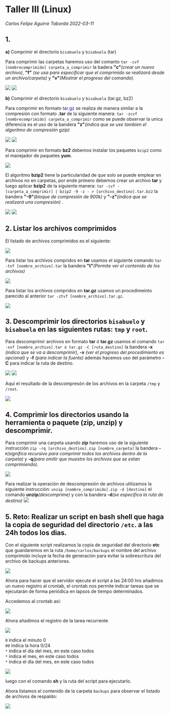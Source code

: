 # Taller III (Linux)
*Carlos Felipe Aguirre Taborda 2022-03-11*

## 1. 
<b>a)</b> Comprimir el directorio `bisabuelo` y `bisabuela` (tar) <br>

Para comprimir las carpetas haremos uso del comanto `tar -cvf [nombrecomprimido] carpeta_a_comprimir` la badera <b>"c"</b>*(crear un nuevo archivo)*, <b>"f"</b> *(se usa para especificar que el comprimido se realizará desde un archivo/carpeta)* y <b>"v"</b>*(Mostrar el progreso del comando)*.

<img src="./bisabuela_tar.PNG" />
<img src="./bisabuelo_tar.PNG" />


<b>b)</b> Comprimir el directorio `bisabuelo` y `bisabuela` (tar.gz, bz2)

Para comprimir en formato <span style="color:blue">tar.gz</span> se realiza de manera similar a la compresión con formato <b>.tar</b> de la siguiente manera: `tar -zcvf [nombrecomprimido] carpeta_a_comprimir` como se puede observar la unica diferencia es el uso de la bandera <b>"z"</b>*(indica que se use tambien el algoritmo de compresión gzip)*

<img src="./bisabuela_targz.PNG" />

<img src="./bisabuelo_targz.PNG" />

Para comprimir en formato <b>bz2</b> debemos instalar los paquetes `bzip2` como el manejador de paquetes <b>yum</b>.

<img src="./install_bzip2.PNG" />




El algoritmo <b>bzip2</b> tiene la particularidad de que solo se puede emplear en archivos no en carpetas, por ende primero debemos crear un archivo <b>tar</b> y luego aplicar <b>bzip2</b> de la siguiente manera: `tar -cvf - [carpeta_a_comprimir] | bzip2 -9 -z - > [archivo_destino].tar.bz2` la bandera <b>"-9"</b>*(bloque de compresión de 900k)* y <b>"-z"</b>*(indica que se realizará una compresión)* .

<img src="./bisabuelo_tar_bz2.PNG" />

<img src="./bisabuela_tar_bz2.PNG" />


## 2. Listar los archivos comprimidos

El listado de archivos comprimidos es el siguiente:

<img src="./listar_compress_files.PNG" />

Para listar los archivos compridos en <b>tar</b> usamos el siguiente comando `tar -tvf [nombre_archivo].tar` la bandera <b>"t"</b>*(Permite ver el contenido de los archivos)*

<img src="./list_tar.PNG" />

Para listar los archivos compridos en <b>tar.gz</b> usamos un procedimeinto parecido al anterior `tar -ztvf [nombre_archivo].tar.gz`.

<img src="./list_tar_gz.PNG" />


## 3. Descomprimir los directorios `bisabuelo` y `bisabuela` en las siguientes rutas: `tmp` y `root`.

Para descomprimir archivos en formato <b>tar</b> ó <b>tar.gz</b>  usamos el comando `tar -xvf [nombre_archivo].tar ó tar.gz -C [ruta_destino]` la bandera <b>-x</b> *(indica que se va a descomprimir)*, <b>-v</b> *(ver el progreso del procedimiento es opcional)* y <b>-f</b> *(para indicar la fuente)* además hacemos uso del parámetro <b>-C</b> para indicar la ruta de destino.

<img src="./uncompress_tar.PNG" />

<img src="./uncompress_targz.PNG" />

Aquí el resultado de la descompresón de los archivos en la carpeta `/tmp` y `/root`.

<img src="./list_uncompress.PNG" />


## 4. Comprimir los directorios usando la herramienta o paquete (zip, unzip) y descomprimir.

Para comprimir una carpeta usando <b>zip</b> haremos uso de la siguiente instrucción `zip -rq [archivo_destino].zip [nombre_carpeta]` la bandera <b>-r</b>*(significa recursivo para comprimir todos los archivos dentro de la carpeta)* y <b>-q</b>*(para omitir que muestre los archivos que se estan comprimiendo)*.

<img src="./zip_compress.PNG" />

Para realizar la operación de descompresión de archivos utilizamos la siguiente instrucción:
`unzip [nombre_comprimido].zip -d [destino]` el comando <b>unzip</b>*(descomprime)* y con la bandera <b>-d</b>*(se especifica la ruta de destino)*
<img src="./unzip.PNG" />


## 5. <b>Reto:</b> Realizar un script en bash shell que haga la copia de seguridad del directorio `/etc`. a las 24h todos los dias.

Con el siguiente script realizamos la copia de seguridad del directorio <b>etc</b> que guardaremos en la ruta `/home/carlos/backups` el nombre del archivo comprimido incluye la fecha de generación para evitar la sobrescritura del archivo de backups anteriores.

<img src="./reto_script.png" />

Ahora para hacer que el servidor ejecute el script a las 24:00 hrs añadimos un nuevo registro al crontab, el crontab nos permite indicar tareas que se ejecutarán de forma periódica en lapsos de tiempo determinados.

Accedemos al crontab así: 

<img src="./reto_cron1.PNG" />

Ahora añadimos el registro de la tarea recurrente

<img src="./reto_cron.PNG" />

`0` indica el minuto 0 <br>
`00` indica la hora 0/24 <br>
`*` indica el día del mes, en este caso todos<br>
`*` indica el mes, en este caso todos<br>
`*` indica el día del mes, en este caso todos<br>

<img src="./cron_explain.PNG" />


luego con el comando <b>sh</b> y la ruta del script para ejecutarlo.

Ahora listamos el contenido de la carpeta `backups` para observar el listado de archivos de respaldo:

<img src="./list_backups.PNG" />






